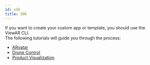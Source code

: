 ```yaml
---
id: sdk
title: SDK
---
```


If you want to create your custom app or template, you should use the ViewAR CLI.  
The following tutorials will guide you through the process:

- [ARvatar](/tutorials/arvatar/arvatar)
- [Drone Control](tutorials/drone/overview)
- [Product Visualization](/tutorials/product-visualization/overview)
